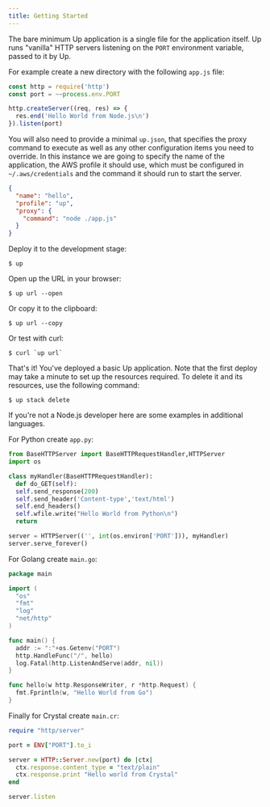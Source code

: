```yaml
---
title: Getting Started
---
```


The bare minimum Up application is a single file for the application itself. Up runs "vanilla" HTTP servers listening on the `PORT` environment variable, passed to it by Up.

For example create a new directory with the following `app.js` file:

```js
const http = require('http')
const port = ~~process.env.PORT

http.createServer((req, res) => {
  res.end('Hello World from Node.js\n')
}).listen(port)

```

You will also need to provide a minimal `up.json`, that specifies the proxy command to execute as well as any other
configuration items you need to override. In this instance we are going to specify the name of the application, the
AWS profile it should use, which must be configured in `~/.aws/credentials` and the command it should run to start the
server.

```json
{
  "name": "hello",
  "profile": "up",
  "proxy": {
    "command": "node ./app.js"
  }
}
```

Deploy it to the development stage:

```
$ up
```

Open up the URL in your browser:

```
$ up url --open
```

Or copy it to the clipboard:

```
$ up url --copy
```

Or test with curl:

```
$ curl `up url`
```

That's it! You've deployed a basic Up application. Note that the first deploy may take a minute to set up the resources required. To delete it and its resources, use the following command:

```
$ up stack delete
```

If you're not a Node.js developer here are some examples in additional languages.

For Python create `app.py`:

```python
from BaseHTTPServer import BaseHTTPRequestHandler,HTTPServer
import os

class myHandler(BaseHTTPRequestHandler):
  def do_GET(self):
  self.send_response(200)
  self.send_header('Content-type','text/html')
  self.end_headers()
  self.wfile.write("Hello World from Python\n")
  return

server = HTTPServer(('', int(os.environ['PORT'])), myHandler)
server.serve_forever()
```

For Golang create `main.go`:

```go
package main

import (
  "os"
  "fmt"
  "log"
  "net/http"
)

func main() {
  addr := ":"+os.Getenv("PORT")
  http.HandleFunc("/", hello)
  log.Fatal(http.ListenAndServe(addr, nil))
}

func hello(w http.ResponseWriter, r *http.Request) {
  fmt.Fprintln(w, "Hello World from Go")
}
```

Finally for Crystal create `main.cr`:

```ruby
require "http/server"

port = ENV["PORT"].to_i

server = HTTP::Server.new(port) do |ctx|
  ctx.response.content_type = "text/plain"
  ctx.response.print "Hello world from Crystal"
end

server.listen
```
